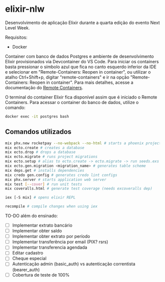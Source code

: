 # elixir-nlw
Desenvolvimento de aplicação Elixir durante a quarta edição do evento Next Level Week.

Requisitos:
- Docker

Container com banco de dados Postgres e ambiente de desenvolvimento Elixir provisionados via Devcontainer do VS Code. Para iniciar os containers basta pressionar o símbolo azul que fica no canto esquerdo inferior da IDE e selecionar em "Remote-Containers: Reopen in container", ou utilizar o atalho Ctrl+Shift+p, digitar "remote-containers" e ir na opção "Remote-Containers: Reopen in container". Para mais detalhes, acesse a documentação do [Remote Containers](https://code.visualstudio.com/docs/remote/containers).

O terminal do container Elixir fica disponível assim que é iniciado o Remote Containers. Para acessar o container do banco de dados, utilize o comando:
```bash
docker exec -it postgres bash
```

## Comandos utilizados
```bash
mix phx.new rocketpay --no-webpack --no-html # starts a phoenix project
mix ecto.create # creates a database
mix ecto.drop # drops a database
mix ecto.migrate # runs project migrations
mix ecto.setup # alias to ecto.create -> ecto.migrate -> run seeds.exs
mix ecto.gen.migration <migration_name> # generates table scheme
mix deps.get # installs dependencies
mix credo gen.config # generates credo lint configs
mix phx.server # starts application web server
mix test [--cover] # run unit tests
mix coveralls.html # generate test coverage (needs excoveralls dep)

iex [-S mix] # opens elixir REPL

recompile # compile changes when using iex
```

TO-DO além do ensinado:

- [ ] Implementar extrato bancário
- [ ] Implementar obter saldo
- [ ] Implementar obter extrato por período
- [ ] Implementar transferência por email (PIX? rsrs)
- [ ] Implementar transferencia agendada
- [ ] Editar cadastro
- [ ] Cheque especial
- [ ] Autenticação admin (basic_auth) vs autenticação correntista (bearer_auth)
- [ ] Cobertura de teste de 100%
